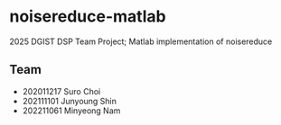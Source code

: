 # noisereduce-matlab
2025 DGIST DSP Team Project; Matlab implementation of noisereduce

## Team
* 202011217 Suro Choi
* 202111101 Junyoung Shin
* 202211061 Minyeong Nam
